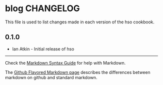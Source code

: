 blog CHANGELOG
==============

This file is used to list changes made in each version of the hso cookbook.

0.1.0
-----
- Ian Atkin - Initial release of hso

- - -
Check the [Markdown Syntax Guide](http://daringfireball.net/projects/markdown/syntax) for help with Markdown.

The [Github Flavored Markdown page](http://github.github.com/github-flavored-markdown/) describes the differences between markdown on github and standard markdown.
